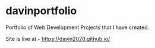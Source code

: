 # davinportfolio
Portfolio of Web Development Projects that I have created.

Site is live at - https://davin2020.github.io/
